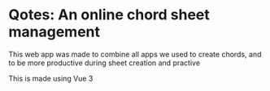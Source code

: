 # Qotes: An online chord sheet management

This web app was made to combine all apps we used to create chords, and to be more productive during sheet creation and practive

This is made using Vue 3
